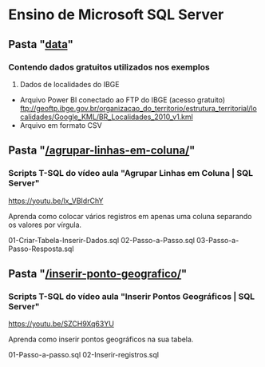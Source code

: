 # Ensino de Microsoft SQL Server 
## Pasta "[data](/data/)"

### Contendo dados gratuitos utilizados nos exemplos

1. Dados de localidades do IBGE
- Arquivo Power BI conectado ao FTP do IBGE (acesso gratuito)
ftp://geoftp.ibge.gov.br/organizacao_do_territorio/estrutura_territorial/localidades/Google_KML/BR_Localidades_2010_v1.kml
- Arquivo em formato CSV 


## Pasta "[/agrupar-linhas-em-coluna/](/agrupar-linhas-em-coluna/)"
### Scripts T-SQL do vídeo aula "Agrupar Linhas em Coluna | SQL Server"
https://youtu.be/lx_VBIdrChY

Aprenda como colocar vários registros em apenas uma coluna separando os valores por vírgula.

01-Criar-Tabela-Inserir-Dados.sql
02-Passo-a-Passo.sql
03-Passo-a-Passo-Resposta.sql


## Pasta "[/inserir-ponto-geografico/](/inserir-ponto-geografico/)"
### Scripts T-SQL do vídeo aula "Inserir Pontos Geográficos | SQL Server"
https://youtu.be/SZCH9Xq63YU

Aprenda como inserir pontos geográficos na sua tabela.

01-Passo-a-passo.sql
02-Inserir-registros.sql

